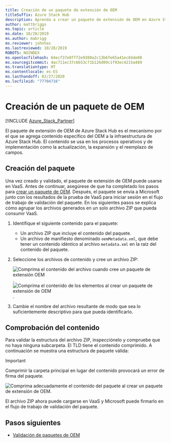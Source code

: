```yaml
---
title: Creación de un paquete de extensión de OEM
titleSuffix: Azure Stack Hub
description: Aprenda a crear un paquete de extensión de OEM en Azure Stack Hub.
author: mattbriggs
ms.topic: article
ms.date: 10/28/2019
ms.author: mabrigg
ms.reviewer: johnhas
ms.lastreviewed: 10/28/2019
ROBOTS: NOINDEX
ms.openlocfilehash: 64ecf37e0fff2e9380a2c13b6fe65a41ec84de08
ms.sourcegitcommit: 4ac711ec37c6653c71b126d09c1f93ec4215a489
ms.translationtype: HT
ms.contentlocale: es-ES
ms.lasthandoff: 02/27/2020
ms.locfileid: "77704716"
---
```

# <a name="create-an-oem-package"></a>Creación de un paquete de OEM

[!INCLUDE [Azure_Stack_Partner](./includes/azure-stack-partner-appliesto.md)]

El paquete de extensión de OEM de Azure Stack Hub es el mecanismo por el que se agrega contenido específico del OEM a la infraestructura de Azure Stack Hub. El contenido se usa en los procesos operativos y de implementación como la actualización, la expansión y el reemplazo de campos.

## <a name="creating-the-package"></a>Creación del paquete

Una vez creado y validado, el paquete de extensión de OEM puede usarse en VaaS. Antes de continuar, asegúrese de que ha completado los pasos para [crear un paquete de OEM](https://microsoft.sharepoint.com/:w:/r/teams/cloudsolutions/Sacramento/_layouts/15/Doc.aspx?sourcedoc=%7BD7406069-7661-419C-B3B1-B6A727AB3972%7D&file=Azure%20Stack%20OEM%20Extension%20Package.docx&action=default&mobileredirect=true). Después, el paquete se envía a Microsoft junto con los resultados de la prueba de VaaS para iniciar sesión en el flujo de trabajo de validación del paquete. En los siguientes pasos se explica cómo agrupar los archivos generados en un solo archivo ZIP que pueda consumir VaaS.

1. Identifique el siguiente contenido para el paquete:
    - Un archivo ZIP que incluye el contenido del paquete.
    - Un archivo de manifiesto denominado `oemMetadata.xml`, que debe tener un contenido idéntico al archivo `metadata.xml` en la raíz del contenido del paquete.

2. Seleccione los archivos de contenido y cree un archivo ZIP:

    ![Comprima el contenido del archivo cuando cree un paquete de extensión OEM](media/vaas-create-oem-package-1.png). ![Comprima el contenido de los elementos al crear un paquete de extensión de OEM](media/vaas-create-oem-package-2.png).

3. Cambie el nombre del archivo resultante de modo que sea lo suficientemente descriptivo para que pueda identificarlo.

## <a name="verifying-the-contents"></a>Comprobación del contenido

Para validar la estructura del archivo ZIP, inspecciónelo y compruebe que no haya ninguna subcarpeta. El TLD tiene el contenido comprimido. A continuación se muestra una estructura de paquete válida:

> [!IMPORTANT]
> Comprimir la carpeta principal en lugar del contenido provocará un error de firma del paquete.

![Comprima adecuadamente el contenido del paquete al crear un paquete de extensión de OEM.](media/vaas-create-oem-package-3.png)

El archivo ZIP ahora puede cargarse en VaaS y Microsoft puede firmarlo en el flujo de trabajo de validación del paquete.

## <a name="next-steps"></a>Pasos siguientes

- [Validación de paquetes de OEM](azure-stack-vaas-validate-oem-package.md)
